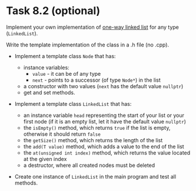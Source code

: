 # Task 8.2 (optional)

Implement your own implementation of [one-way linked list](https://en.wikipedia.org/wiki/Linked_list) for any type (`LinkedList`).

Write the template implementation of the class in a .h file (no .cpp).

* Implement a template class `Node` that has:
  * instance variables:
    * `value` - it can be of any type
    * `next` - points to a successor (of type `Node*`) in the list
  * a constructor with two values (`next` has the default value `nullptr`)
  * get and set methods.
* Implement a template class `LinkedList` that has:
  * an instance variable `head` representing the start of your list or your first node (if it is an empty list, let it have the default value `nullptr`)
  * the `isEmpty()` method, which returns `true` if the list is empty, otherwise it should return `false`
  * the `getSize()` method, which returns the length of the list
  * the `add(T value)` method, which adds a value to the end of the list
  * the `at(unsigned int index)` method, which returns the value located at the given index
  * a destructor, where all created nodes must be deleted


* Create one instance of `LinkedList` in the main program and test all methods.